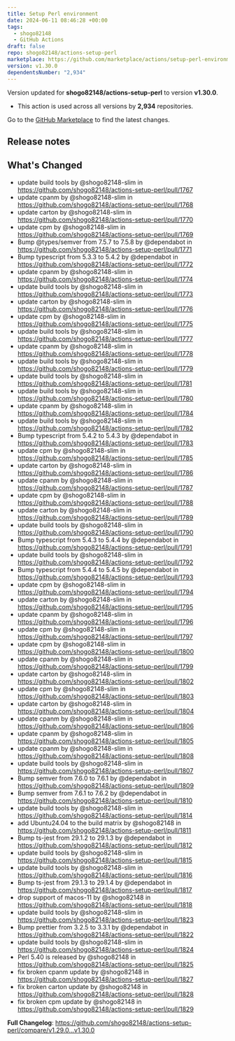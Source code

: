 ```yaml
---
title: Setup Perl environment
date: 2024-06-11 08:46:28 +00:00
tags:
  - shogo82148
  - GitHub Actions
draft: false
repo: shogo82148/actions-setup-perl
marketplace: https://github.com/marketplace/actions/setup-perl-environment
version: v1.30.0
dependentsNumber: "2,934"
---
```



Version updated for **shogo82148/actions-setup-perl** to version **v1.30.0**.
- This action is used across all versions by **2,934** repositories.

Go to the [GitHub Marketplace](https://github.com/marketplace/actions/setup-perl-environment) to find the latest changes.

## Release notes

## What's Changed
* update build tools by @shogo82148-slim in https://github.com/shogo82148/actions-setup-perl/pull/1767
* update cpanm by @shogo82148-slim in https://github.com/shogo82148/actions-setup-perl/pull/1768
* update carton by @shogo82148-slim in https://github.com/shogo82148/actions-setup-perl/pull/1770
* update cpm by @shogo82148-slim in https://github.com/shogo82148/actions-setup-perl/pull/1769
* Bump @types/semver from 7.5.7 to 7.5.8 by @dependabot in https://github.com/shogo82148/actions-setup-perl/pull/1771
* Bump typescript from 5.3.3 to 5.4.2 by @dependabot in https://github.com/shogo82148/actions-setup-perl/pull/1772
* update cpanm by @shogo82148-slim in https://github.com/shogo82148/actions-setup-perl/pull/1774
* update build tools by @shogo82148-slim in https://github.com/shogo82148/actions-setup-perl/pull/1773
* update carton by @shogo82148-slim in https://github.com/shogo82148/actions-setup-perl/pull/1776
* update cpm by @shogo82148-slim in https://github.com/shogo82148/actions-setup-perl/pull/1775
* update build tools by @shogo82148-slim in https://github.com/shogo82148/actions-setup-perl/pull/1777
* update cpanm by @shogo82148-slim in https://github.com/shogo82148/actions-setup-perl/pull/1778
* update build tools by @shogo82148-slim in https://github.com/shogo82148/actions-setup-perl/pull/1779
* update build tools by @shogo82148-slim in https://github.com/shogo82148/actions-setup-perl/pull/1781
* update build tools by @shogo82148-slim in https://github.com/shogo82148/actions-setup-perl/pull/1780
* update cpanm by @shogo82148-slim in https://github.com/shogo82148/actions-setup-perl/pull/1784
* update build tools by @shogo82148-slim in https://github.com/shogo82148/actions-setup-perl/pull/1782
* Bump typescript from 5.4.2 to 5.4.3 by @dependabot in https://github.com/shogo82148/actions-setup-perl/pull/1783
* update cpm by @shogo82148-slim in https://github.com/shogo82148/actions-setup-perl/pull/1785
* update carton by @shogo82148-slim in https://github.com/shogo82148/actions-setup-perl/pull/1786
* update cpanm by @shogo82148-slim in https://github.com/shogo82148/actions-setup-perl/pull/1787
* update cpm by @shogo82148-slim in https://github.com/shogo82148/actions-setup-perl/pull/1788
* update carton by @shogo82148-slim in https://github.com/shogo82148/actions-setup-perl/pull/1789
* update build tools by @shogo82148-slim in https://github.com/shogo82148/actions-setup-perl/pull/1790
* Bump typescript from 5.4.3 to 5.4.4 by @dependabot in https://github.com/shogo82148/actions-setup-perl/pull/1791
* update build tools by @shogo82148-slim in https://github.com/shogo82148/actions-setup-perl/pull/1792
* Bump typescript from 5.4.4 to 5.4.5 by @dependabot in https://github.com/shogo82148/actions-setup-perl/pull/1793
* update cpm by @shogo82148-slim in https://github.com/shogo82148/actions-setup-perl/pull/1794
* update carton by @shogo82148-slim in https://github.com/shogo82148/actions-setup-perl/pull/1795
* update cpanm by @shogo82148-slim in https://github.com/shogo82148/actions-setup-perl/pull/1796
* update cpm by @shogo82148-slim in https://github.com/shogo82148/actions-setup-perl/pull/1797
* update cpm by @shogo82148-slim in https://github.com/shogo82148/actions-setup-perl/pull/1800
* update cpanm by @shogo82148-slim in https://github.com/shogo82148/actions-setup-perl/pull/1799
* update carton by @shogo82148-slim in https://github.com/shogo82148/actions-setup-perl/pull/1802
* update cpm by @shogo82148-slim in https://github.com/shogo82148/actions-setup-perl/pull/1803
* update carton by @shogo82148-slim in https://github.com/shogo82148/actions-setup-perl/pull/1804
* update cpanm by @shogo82148-slim in https://github.com/shogo82148/actions-setup-perl/pull/1806
* update cpanm by @shogo82148-slim in https://github.com/shogo82148/actions-setup-perl/pull/1805
* update cpanm by @shogo82148-slim in https://github.com/shogo82148/actions-setup-perl/pull/1808
* update build tools by @shogo82148-slim in https://github.com/shogo82148/actions-setup-perl/pull/1807
* Bump semver from 7.6.0 to 7.6.1 by @dependabot in https://github.com/shogo82148/actions-setup-perl/pull/1809
* Bump semver from 7.6.1 to 7.6.2 by @dependabot in https://github.com/shogo82148/actions-setup-perl/pull/1810
* update build tools by @shogo82148-slim in https://github.com/shogo82148/actions-setup-perl/pull/1814
* add Ubuntu24.04 to the build matrix by @shogo82148 in https://github.com/shogo82148/actions-setup-perl/pull/1811
* Bump ts-jest from 29.1.2 to 29.1.3 by @dependabot in https://github.com/shogo82148/actions-setup-perl/pull/1812
* update build tools by @shogo82148-slim in https://github.com/shogo82148/actions-setup-perl/pull/1815
* update build tools by @shogo82148-slim in https://github.com/shogo82148/actions-setup-perl/pull/1816
* Bump ts-jest from 29.1.3 to 29.1.4 by @dependabot in https://github.com/shogo82148/actions-setup-perl/pull/1817
* drop support of macos-11 by @shogo82148 in https://github.com/shogo82148/actions-setup-perl/pull/1818
* update build tools by @shogo82148-slim in https://github.com/shogo82148/actions-setup-perl/pull/1823
* Bump prettier from 3.2.5 to 3.3.1 by @dependabot in https://github.com/shogo82148/actions-setup-perl/pull/1822
* update build tools by @shogo82148-slim in https://github.com/shogo82148/actions-setup-perl/pull/1824
* Perl 5.40 is released by @shogo82148 in https://github.com/shogo82148/actions-setup-perl/pull/1825
* fix broken cpanm update by @shogo82148 in https://github.com/shogo82148/actions-setup-perl/pull/1827
* fix broken carton update by @shogo82148 in https://github.com/shogo82148/actions-setup-perl/pull/1828
* fix broken cpm update by @shogo82148 in https://github.com/shogo82148/actions-setup-perl/pull/1829


**Full Changelog**: https://github.com/shogo82148/actions-setup-perl/compare/v1.29.0...v1.30.0
